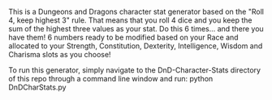 This is a Dungeons and Dragons character stat generator based on the "Roll 4, keep highest 3" rule. That means that you roll 4 dice and you keep the sum of the highest three values as your stat. Do this 6 times... and there you have them! 6 numbers ready to be modified based on your Race and allocated to your Strength, Constitution, Dexterity, Intelligence, Wisdom and Charisma slots as you choose!

To run this generator, simply navigate to the DnD-Character-Stats directory of this repo through a command line window and run:
python DnDCharStats.py
